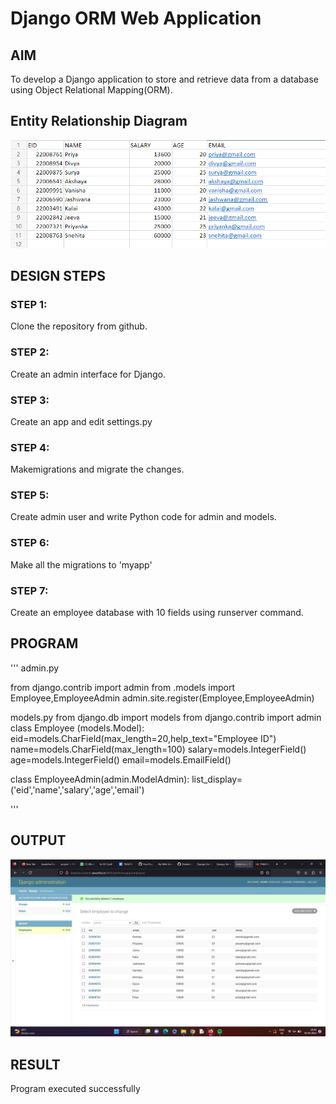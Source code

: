 # Django ORM Web Application

## AIM
To develop a Django application to store and retrieve data from a database using Object Relational Mapping(ORM).

## Entity Relationship Diagram

![OUTPUT](./er.png)

## DESIGN STEPS

### STEP 1:
Clone the repository from github.

### STEP 2:
Create an admin interface for Django.

### STEP 3:
Create an app and edit settings.py

### STEP 4:
Makemigrations and migrate the changes.

### STEP 5:
Create admin user and write Python code for admin and models.

### STEP 6:
Make all the migrations to 'myapp'

### STEP 7:
Create an employee database with 10 fields using runserver command.

## PROGRAM

'''
admin.py

from django.contrib import admin
from .models import Employee,EmployeeAdmin
admin.site.register(Employee,EmployeeAdmin)

models.py
from django.db import models
from django.contrib import admin
class Employee (models.Model):
    eid=models.CharField(max_length=20,help_text="Employee ID")
    name=models.CharField(max_length=100)
    salary=models.IntegerField()
    age=models.IntegerField()
    email=models.EmailField()

class EmployeeAdmin(admin.ModelAdmin):
    list_display=('eid','name','salary','age','email')

'''

## OUTPUT

![OUTPUT](./out.png)

## RESULT
Program executed successfully